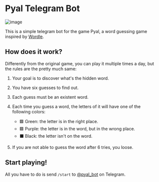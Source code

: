 # Pyal Telegram Bot

![image](https://user-images.githubusercontent.com/76710601/214673709-e7865b23-cb79-4bfb-b274-78105848c781.png)

This is a simple telegram bot for the game Pyal, a word guessing game inspired by [Wordle](https://www.powerlanguage.co.uk/wordle/).

## How does it work?

Differently from the original game, you can play it multiple times a day, but the rules are the pretty much same:

1. Your goal is to discover what's the hidden word.
2. You have six guesses to find out.
3. Each guess must be an existent word.
4. Each time you guess a word, the letters of it will have one of the following colors:

    - 🟩 Green: the letter is in the right place.
    - 🟪 Purple: the letter is in the word, but in the wrong place.
    - ⬛ Black: the letter isn't on the word.

5. If you are not able to guess the word after 6 tries, you loose.

## Start playing!

All you have to do is send `/start` to [@pyal_bot](t.me/pyal_bot) on Telegram.
